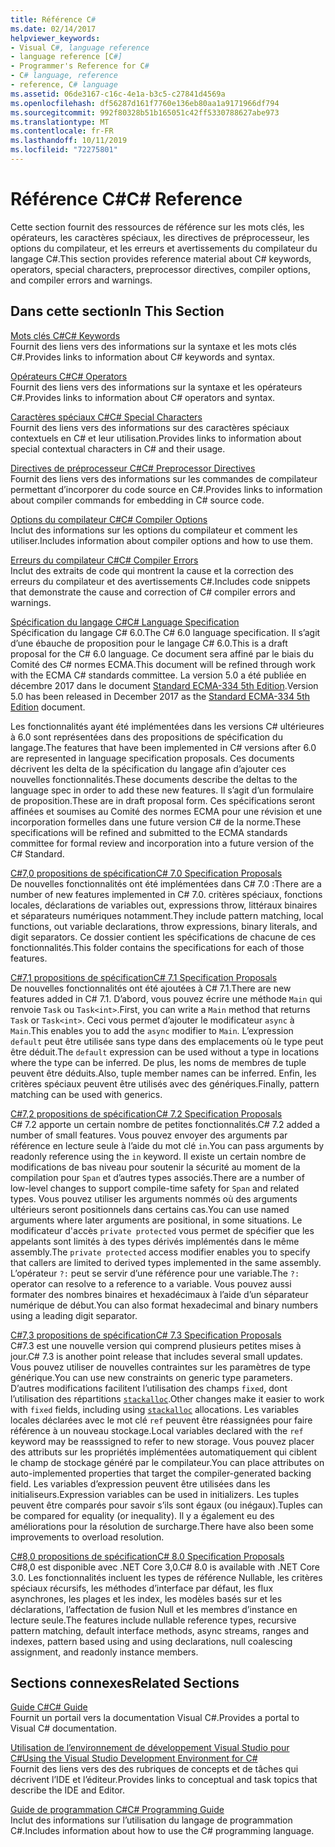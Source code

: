```yaml
---
title: Référence C#
ms.date: 02/14/2017
helpviewer_keywords:
- Visual C#, language reference
- language reference [C#]
- Programmer's Reference for C#
- C# language, reference
- reference, C# language
ms.assetid: 06de3167-c16c-4e1a-b3c5-c27841d4569a
ms.openlocfilehash: df56287d161f7760e136eb80aa1a9171966df794
ms.sourcegitcommit: 992f80328b51b165051c42ff5330788627abe973
ms.translationtype: MT
ms.contentlocale: fr-FR
ms.lasthandoff: 10/11/2019
ms.locfileid: "72275801"
---
```

# <a name="c-reference"></a><span data-ttu-id="78d6f-102">Référence C#</span><span class="sxs-lookup"><span data-stu-id="78d6f-102">C# Reference</span></span>
<span data-ttu-id="78d6f-103">Cette section fournit des ressources de référence sur les mots clés, les opérateurs, les caractères spéciaux, les directives de préprocesseur, les options du compilateur, et les erreurs et avertissements du compilateur du langage C#.</span><span class="sxs-lookup"><span data-stu-id="78d6f-103">This section provides reference material about C# keywords, operators, special characters, preprocessor directives, compiler options, and compiler errors and warnings.</span></span>  
  
## <a name="in-this-section"></a><span data-ttu-id="78d6f-104">Dans cette section</span><span class="sxs-lookup"><span data-stu-id="78d6f-104">In This Section</span></span>  
 [<span data-ttu-id="78d6f-105">Mots clés C#</span><span class="sxs-lookup"><span data-stu-id="78d6f-105">C# Keywords</span></span>](./keywords/index.md)  
 <span data-ttu-id="78d6f-106">Fournit des liens vers des informations sur la syntaxe et les mots clés C#.</span><span class="sxs-lookup"><span data-stu-id="78d6f-106">Provides links to information about C# keywords and syntax.</span></span>  
  
 [<span data-ttu-id="78d6f-107">Opérateurs C#</span><span class="sxs-lookup"><span data-stu-id="78d6f-107">C# Operators</span></span>](./operators/index.md)  
 <span data-ttu-id="78d6f-108">Fournit des liens vers des informations sur la syntaxe et les opérateurs C#.</span><span class="sxs-lookup"><span data-stu-id="78d6f-108">Provides links to information about C# operators and syntax.</span></span>  

 [<span data-ttu-id="78d6f-109">Caractères spéciaux C#</span><span class="sxs-lookup"><span data-stu-id="78d6f-109">C# Special Characters</span></span>](./tokens/index.md)  
 <span data-ttu-id="78d6f-110">Fournit des liens vers des informations sur des caractères spéciaux contextuels en C# et leur utilisation.</span><span class="sxs-lookup"><span data-stu-id="78d6f-110">Provides links to information about special contextual characters in C# and their usage.</span></span>  

 [<span data-ttu-id="78d6f-111">Directives de préprocesseur C#</span><span class="sxs-lookup"><span data-stu-id="78d6f-111">C# Preprocessor Directives</span></span>](./preprocessor-directives/index.md)  
 <span data-ttu-id="78d6f-112">Fournit des liens vers des informations sur les commandes de compilateur permettant d’incorporer du code source en C#.</span><span class="sxs-lookup"><span data-stu-id="78d6f-112">Provides links to information about compiler commands for embedding in C# source code.</span></span>  
  
 [<span data-ttu-id="78d6f-113">Options du compilateur C#</span><span class="sxs-lookup"><span data-stu-id="78d6f-113">C# Compiler Options</span></span>](./compiler-options/index.md)  
 <span data-ttu-id="78d6f-114">Inclut des informations sur les options du compilateur et comment les utiliser.</span><span class="sxs-lookup"><span data-stu-id="78d6f-114">Includes information about compiler options and how to use them.</span></span>  
  
 [<span data-ttu-id="78d6f-115">Erreurs du compilateur C#</span><span class="sxs-lookup"><span data-stu-id="78d6f-115">C# Compiler Errors</span></span>](./compiler-messages/index.md)  
 <span data-ttu-id="78d6f-116">Inclut des extraits de code qui montrent la cause et la correction des erreurs du compilateur et des avertissements C#.</span><span class="sxs-lookup"><span data-stu-id="78d6f-116">Includes code snippets that demonstrate the cause and correction of C# compiler errors and warnings.</span></span>  
  
 [<span data-ttu-id="78d6f-117">Spécification du langage C#</span><span class="sxs-lookup"><span data-stu-id="78d6f-117">C# Language Specification</span></span>](../../../_csharplang/spec/introduction.md)  
 <span data-ttu-id="78d6f-118">Spécification du langage C# 6.0.</span><span class="sxs-lookup"><span data-stu-id="78d6f-118">The C# 6.0 language specification.</span></span> <span data-ttu-id="78d6f-119">Il s’agit d’une ébauche de proposition pour le langage C# 6.0.</span><span class="sxs-lookup"><span data-stu-id="78d6f-119">This is a draft proposal for the C# 6.0 language.</span></span> <span data-ttu-id="78d6f-120">Ce document sera affiné par le biais du Comité des C# normes ECMA.</span><span class="sxs-lookup"><span data-stu-id="78d6f-120">This document will be refined through work with the ECMA C# standards committee.</span></span> <span data-ttu-id="78d6f-121">La version 5.0 a été publiée en décembre 2017 dans le document [Standard ECMA-334 5th Edition](https://www.ecma-international.org/publications/files/ECMA-ST/ECMA-334.pdf).</span><span class="sxs-lookup"><span data-stu-id="78d6f-121">Version 5.0 has been released in December 2017 as the [Standard ECMA-334 5th Edition](https://www.ecma-international.org/publications/files/ECMA-ST/ECMA-334.pdf) document.</span></span>

<span data-ttu-id="78d6f-122">Les fonctionnalités ayant été implémentées dans les versions C# ultérieures à 6.0 sont représentées dans des propositions de spécification du langage.</span><span class="sxs-lookup"><span data-stu-id="78d6f-122">The features that have been implemented in C# versions after 6.0 are represented in language specification proposals.</span></span> <span data-ttu-id="78d6f-123">Ces documents décrivent les delta de la spécification du langage afin d’ajouter ces nouvelles fonctionnalités.</span><span class="sxs-lookup"><span data-stu-id="78d6f-123">These documents describe the deltas to the language spec in order to add these new features.</span></span> <span data-ttu-id="78d6f-124">Il s’agit d’un formulaire de proposition.</span><span class="sxs-lookup"><span data-stu-id="78d6f-124">These are in draft proposal form.</span></span> <span data-ttu-id="78d6f-125">Ces spécifications seront affinées et soumises au Comité des normes ECMA pour une révision et une incorporation formelles dans une future version C# de la norme.</span><span class="sxs-lookup"><span data-stu-id="78d6f-125">These specifications will be refined and submitted to the ECMA standards committee for formal review and incorporation into a future version of the C# Standard.</span></span>

 [<span data-ttu-id="78d6f-126">C#7,0 propositions de spécification</span><span class="sxs-lookup"><span data-stu-id="78d6f-126">C# 7.0 Specification Proposals</span></span>](../../../_csharplang/proposals/csharp-7.0/pattern-matching.md)  
 <span data-ttu-id="78d6f-127">De nouvelles fonctionnalités ont été implémentées dans C# 7.0 :</span><span class="sxs-lookup"><span data-stu-id="78d6f-127">There are a number of new features implemented in C# 7.0.</span></span> <span data-ttu-id="78d6f-128">critères spéciaux, fonctions locales, déclarations de variables out, expressions throw, littéraux binaires et séparateurs numériques notamment.</span><span class="sxs-lookup"><span data-stu-id="78d6f-128">They include pattern matching, local functions, out variable declarations, throw expressions, binary literals, and digit separators.</span></span> <span data-ttu-id="78d6f-129">Ce dossier contient les spécifications de chacune de ces fonctionnalités.</span><span class="sxs-lookup"><span data-stu-id="78d6f-129">This folder contains the specifications for each of those features.</span></span>
  
 [<span data-ttu-id="78d6f-130">C#7,1 propositions de spécification</span><span class="sxs-lookup"><span data-stu-id="78d6f-130">C# 7.1 Specification Proposals</span></span>](../../../_csharplang/proposals/csharp-7.1/async-main.md)  
 <span data-ttu-id="78d6f-131">De nouvelles fonctionnalités ont été ajoutées à C# 7.1.</span><span class="sxs-lookup"><span data-stu-id="78d6f-131">There are new features added in C# 7.1.</span></span> <span data-ttu-id="78d6f-132">D’abord, vous pouvez écrire une méthode `Main` qui renvoie `Task` ou `Task<int>`.</span><span class="sxs-lookup"><span data-stu-id="78d6f-132">First, you can write a `Main` method that returns `Task` or `Task<int>`.</span></span> <span data-ttu-id="78d6f-133">Ceci vous permet d’ajouter le modificateur `async` à `Main`.</span><span class="sxs-lookup"><span data-stu-id="78d6f-133">This enables you to add the `async` modifier to `Main`.</span></span> <span data-ttu-id="78d6f-134">L’expression `default` peut être utilisée sans type dans des emplacements où le type peut être déduit.</span><span class="sxs-lookup"><span data-stu-id="78d6f-134">The `default` expression can be used without a type in locations where the type can be inferred.</span></span> <span data-ttu-id="78d6f-135">De plus, les noms de membres de tuple peuvent être déduits.</span><span class="sxs-lookup"><span data-stu-id="78d6f-135">Also, tuple member names can be inferred.</span></span> <span data-ttu-id="78d6f-136">Enfin, les critères spéciaux peuvent être utilisés avec des génériques.</span><span class="sxs-lookup"><span data-stu-id="78d6f-136">Finally, pattern matching can be used with generics.</span></span>

 [<span data-ttu-id="78d6f-137">C#7,2 propositions de spécification</span><span class="sxs-lookup"><span data-stu-id="78d6f-137">C# 7.2 Specification Proposals</span></span>](../../../_csharplang/proposals/csharp-7.2/readonly-ref.md)  
 <span data-ttu-id="78d6f-138">C# 7.2 apporte un certain nombre de petites fonctionnalités.</span><span class="sxs-lookup"><span data-stu-id="78d6f-138">C# 7.2 added a number of small features.</span></span> <span data-ttu-id="78d6f-139">Vous pouvez envoyer des arguments par référence en lecture seule à l’aide du mot clé `in`.</span><span class="sxs-lookup"><span data-stu-id="78d6f-139">You can pass arguments by readonly reference using the `in` keyword.</span></span> <span data-ttu-id="78d6f-140">Il existe un certain nombre de modifications de bas niveau pour soutenir la sécurité au moment de la compilation pour `Span` et d’autres types associés.</span><span class="sxs-lookup"><span data-stu-id="78d6f-140">There are a number of low-level changes to support compile-time safety for `Span` and related types.</span></span> <span data-ttu-id="78d6f-141">Vous pouvez utiliser les arguments nommés où des arguments ultérieurs seront positionnels dans certains cas.</span><span class="sxs-lookup"><span data-stu-id="78d6f-141">You can use named arguments where later arguments are positional, in some situations.</span></span> <span data-ttu-id="78d6f-142">Le modificateur d'accès `private protected` vous permet de spécifier que les appelants sont limités à des types dérivés implémentés dans le même assembly.</span><span class="sxs-lookup"><span data-stu-id="78d6f-142">The `private protected` access modifier enables you to specify that callers are limited to derived types implemented in the same assembly.</span></span> <span data-ttu-id="78d6f-143">L’opérateur `?:` peut se servir d’une référence pour une variable.</span><span class="sxs-lookup"><span data-stu-id="78d6f-143">The `?:` operator can resolve to a reference to a variable.</span></span> <span data-ttu-id="78d6f-144">Vous pouvez aussi formater des nombres binaires et hexadécimaux à l’aide d’un séparateur numérique de début.</span><span class="sxs-lookup"><span data-stu-id="78d6f-144">You can also format hexadecimal and binary numbers using a leading digit separator.</span></span>

 [<span data-ttu-id="78d6f-145">C#7,3 propositions de spécification</span><span class="sxs-lookup"><span data-stu-id="78d6f-145">C# 7.3 Specification Proposals</span></span>](../../../_csharplang/proposals/csharp-7.3/blittable.md)  
 <span data-ttu-id="78d6f-146">C#7.3 est une nouvelle version qui comprend plusieurs petites mises à jour.</span><span class="sxs-lookup"><span data-stu-id="78d6f-146">C# 7.3 is another point release that includes several small updates.</span></span> <span data-ttu-id="78d6f-147">Vous pouvez utiliser de nouvelles contraintes sur les paramètres de type générique.</span><span class="sxs-lookup"><span data-stu-id="78d6f-147">You can use new constraints on generic type parameters.</span></span> <span data-ttu-id="78d6f-148">D’autres modifications facilitent l’utilisation des champs `fixed`, dont l’utilisation des répartitions [`stackalloc`](./operators/stackalloc.md).</span><span class="sxs-lookup"><span data-stu-id="78d6f-148">Other changes make it easier to work with `fixed` fields, including using [`stackalloc`](./operators/stackalloc.md) allocations.</span></span> <span data-ttu-id="78d6f-149">Les variables locales déclarées avec le mot clé `ref` peuvent être réassignées pour faire référence à un nouveau stockage.</span><span class="sxs-lookup"><span data-stu-id="78d6f-149">Local variables declared with the `ref` keyword may be reasssigned to refer to new storage.</span></span> <span data-ttu-id="78d6f-150">Vous pouvez placer des attributs sur les propriétés implémentées automatiquement qui ciblent le champ de stockage généré par le compilateur.</span><span class="sxs-lookup"><span data-stu-id="78d6f-150">You can place attributes on auto-implemented properties that target the compiler-generated backing field.</span></span> <span data-ttu-id="78d6f-151">Les variables d’expression peuvent être utilisées dans les initialiseurs.</span><span class="sxs-lookup"><span data-stu-id="78d6f-151">Expression variables can be used in initializers.</span></span> <span data-ttu-id="78d6f-152">Les tuples peuvent être comparés pour savoir s’ils sont égaux (ou inégaux).</span><span class="sxs-lookup"><span data-stu-id="78d6f-152">Tuples can be compared for equality (or inequality).</span></span> <span data-ttu-id="78d6f-153">Il y a également eu des améliorations pour la résolution de surcharge.</span><span class="sxs-lookup"><span data-stu-id="78d6f-153">There have also been some improvements to overload resolution.</span></span>
  
 [<span data-ttu-id="78d6f-154">C#8,0 propositions de spécification</span><span class="sxs-lookup"><span data-stu-id="78d6f-154">C# 8.0 Specification Proposals</span></span>](../../../_csharplang/proposals/csharp-8.0/nullable-reference-types.md)  
 <span data-ttu-id="78d6f-155">C#8,0 est disponible avec .NET Core 3,0.</span><span class="sxs-lookup"><span data-stu-id="78d6f-155">C# 8.0 is available with .NET Core 3.0.</span></span> <span data-ttu-id="78d6f-156">Les fonctionnalités incluent les types de référence Nullable, les critères spéciaux récursifs, les méthodes d’interface par défaut, les flux asynchrones, les plages et les index, les modèles basés sur et les déclarations, l’affectation de fusion Null et les membres d’instance en lecture seule.</span><span class="sxs-lookup"><span data-stu-id="78d6f-156">The features include nullable reference types, recursive pattern matching, default interface methods, async streams, ranges and indexes, pattern based using and using declarations, null coalescing assignment, and readonly instance members.</span></span>
  
## <a name="related-sections"></a><span data-ttu-id="78d6f-157">Sections connexes</span><span class="sxs-lookup"><span data-stu-id="78d6f-157">Related Sections</span></span>  

 [<span data-ttu-id="78d6f-158">Guide C#</span><span class="sxs-lookup"><span data-stu-id="78d6f-158">C# Guide</span></span>](../index.md)  
 <span data-ttu-id="78d6f-159">Fournit un portail vers la documentation Visual C#.</span><span class="sxs-lookup"><span data-stu-id="78d6f-159">Provides a portal to Visual C# documentation.</span></span>  
  
 [<span data-ttu-id="78d6f-160">Utilisation de l’environnement de développement Visual Studio pour C#</span><span class="sxs-lookup"><span data-stu-id="78d6f-160">Using the Visual Studio Development Environment for C#</span></span>](/visualstudio/get-started/csharp)  
 <span data-ttu-id="78d6f-161">Fournit des liens vers des des rubriques de concepts et de tâches qui décrivent l’IDE et l’éditeur.</span><span class="sxs-lookup"><span data-stu-id="78d6f-161">Provides links to conceptual and task topics that describe the IDE and Editor.</span></span>  
  
 [<span data-ttu-id="78d6f-162">Guide de programmation C#</span><span class="sxs-lookup"><span data-stu-id="78d6f-162">C# Programming Guide</span></span>](../programming-guide/index.md)  
 <span data-ttu-id="78d6f-163">Inclut des informations sur l’utilisation du langage de programmation C#.</span><span class="sxs-lookup"><span data-stu-id="78d6f-163">Includes information about how to use the C# programming language.</span></span>
